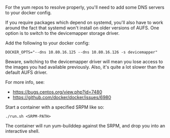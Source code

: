 For the yum repos to resolve properly, you'll need to add some DNS servers to
your docker config.

If you require packages which depend on systemd, you'll also have to work around
the fact that systemd won't install on older versions of AUFS. One option is to
switch to the devicemapper storage driver.

Add the following to your docker config:

```
DOCKER_OPTS="--dns 10.80.16.125 --dns 10.80.16.126 -s devicemapper"
```

Beware, switching to the devicemapper driver will mean you lose access to the
images you had available previously. Also, it's quite a lot slower than the
default AUFS driver.

For more info, see:

* https://bugs.centos.org/view.php?id=7480
* https://github.com/docker/docker/issues/6980

Start a container with a specified SRPM like so:

```
./run.sh <SRPM-PATH>
```

The container will run yum-builddep against the SRPM, and drop you into an
interactive shell.
